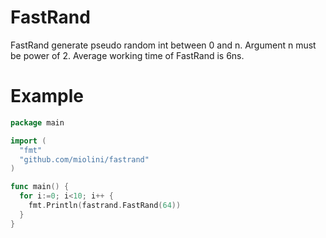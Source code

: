 # FastRand
FastRand generate pseudo random int between 0 and n. Argument n must be power of 2. Average working time of FastRand is 6ns.

# Example
```go
package main

import (
  "fmt"
  "github.com/miolini/fastrand"
)

func main() {
  for i:=0; i<10; i++ {
    fmt.Println(fastrand.FastRand(64))
  }
}
```
